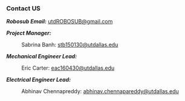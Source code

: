 ### Contact US 

**_Robosub Email:_** [utdROBOSUB@gmail.com](mailto:utdROBOSUB@gmail.com)

**_Project Manager:_** 
<br/> <p style="text-indent: 40px">
Sabrina Banh: [stb150130@utdallas.edu](mailto:stb150130@utdallas.edu)

**_Mechanical Engineer Lead:_** <br/> <p style="text-indent: 40px">
Eric Carter: [eac160430@utdallas.edu](mailto:eac160430@utdallas.edu) 

**_Electrical Engineer Lead:_**  <br/> <p style="text-indent: 40px">
Abhinav Chennapreddy: [abhinav.chennapareddy@utdallas.edu](mailto:abhinav.chennapareddy@utdallas.edu)






